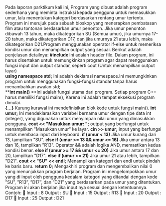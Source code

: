 Pada laporan parktikum kali ini, Program yang dibuat adalah program sederhana yang meminta instruksi kepada pengguna untuk memasukkan umur, lalu menentukan kategori berdasarkan rentang umur tertentu. Program ini merujuk pada sebuah bioskop yang menerapkan pembatasan film atau tontonan berdasarkan umur penonton.  Jika umur penonton dibawah 13 tahun, maka dikategorikan SU (Semua umur), jika umurnya 17-20 tahun, maka dikategorikan D17, dan jika umurnya 21 atau lebih, maka dikategorikan D21.Program menggunakan operator if-else untuk memeriksa kondisi umur dan menampilkan output yang sesuai. Berikut adalah penjelasan detailnya:
**#include <iostream>** Ini adalah header file. Dalam program, ini harus disertakan untuk memungkinkan program agar dapat menggunakan fungsi input dan output standar, seperti cout (Untuk menampilkan output layar)	
**using namespace std;** Ini adalah deklarasi namespace.Ini memungkinkan program untuk menggunakan fungsi-fungsi standar tanpa harus menambahkan awalan std;	
****int main()** **Ini adalah fungsi utama dari program. Setiap program C++ harus memiliki fungsi main(), Karena ini adalah tempat eksekusi program dimulai.	
**{...}** Kurung kurawal ini mendefinisikan blok kode untuk fungsi main().
**int umur;** Ini mendeklarasikan variabel bernama umur dengan tipe data int (integer), yang digunakan untuk menyimpan nilai umur yang dimasukkan pengguna.
**cout << "Masukkan umur: ";** output yang berfungsi untuk menampilkan "Masukkan umur" ke layar.
**cin >> umur;** input yang berfungsi untuk membaca input dari keyboard.
**if (umur < 13)** Jika umur kurang dari 13, tampilkan "SU".
**else if (umur >= 13 && umur <= 16)** Jika umur antara 13 dan 16, tampilkan "R13". Operator && adalah logika AND, memastikan kedua kondisi benar.
**else if (umur >= 17 && umur <= 20)** Jika umur antara 17 dan 20, tampilkan "D17".
**else if (umur >= 21)** Jika umur 21 atau lebih, tampilkan "D21".
**cout << "SU" << endl;** Menampilkan kategori dan endl untuk pindah ke baris baru.
**return 0;** Mengakhiri program dan mengembalikan nilai 0 yang menunjukkan program berjalan.
Program ini mengelompokkan umur yang di input oleh pengguna kedalam kategori yang ditandai dengan kode ”SU”, ”R13”, ”D17”, dan ”D21” yang berdasarkan pada umur yang ditentukan. Program ini akan berjalan jika input nya sesuai dengan ketentuannya.
Contoh: 
	Input : 8  Output : SU
	Input : 15 Output : R13
	Input : 20 Output : D17
	Input : 25 Output : D21
